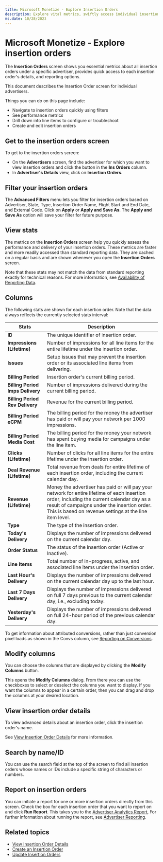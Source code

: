 ```yaml
---
title: Microsoft Monetize - Explore Insertion Orders
description: Explore vital metrics, swiftly access individual insertion orders, and provide reporting options on the Insertion Orders screen for a specific advertiser. 
ms.date: 10/28/2023
---
```

# Microsoft Monetize - Explore insertion orders

The **Insertion Orders** screen shows you essential metrics about all insertion orders under a specific advertiser, provides quick access to each insertion order's details, and reporting options.

This document describes the Insertion Order screen for individual advertisers.

Things you can do on this page include:

- Navigate to insertion orders quickly using filters
- See performance metrics
- Drill down into line items to configure or troubleshoot
- Create and edit insertion orders

## Get to the insertion orders screen

To get to the insertion orders screen:

- On the **Advertisers** screen, find the advertiser for which you want to view insertion orders and click the button in the **Ins Orders** column.
- In **Advertiser's Details** view, click on **Insertion Orders**.

## Filter your insertion orders

The **Advanced Filters** menu lets you filter for insertion orders based on Advertiser, State, Type, Insertion Order Name, Flight Start and End Date, and External Code. Click on **Apply** or **Apply and Save As**. The **Apply and Save As** option will save your filter for future purpose.

## View stats

The metrics on the **Insertion Orders** screen help you quickly assess the performance and delivery of your insertion orders. These metrics are faster and more readily accessed than standard reporting data. They are cached on a regular basis and are shown whenever you open the **Insertion Orders** screen.

Note that these stats may not match the data from standard reporting exactly for technical reasons. For more information, see [Availability of Reporting Data](availability-of-reporting-data.md).

## Columns

The following stats are shown for each insertion order. Note that the data always reflects the currently selected stats interval:

| Stats | Description |
|--|--|
| **ID** | The unique identifier of insertion order. |
| **Impressions (Lifetime)** | Number of impressions for all line items for the entire lifetime under the insertion order. |
| **Issues** | Setup issues that may prevent the insertion order or its associated line items from delivering. |
| **Billing Period** | Insertion order's current billing period. |
| **Billing Period Imps Delivery** | Number of impressions delivered during the current billing period. |
| **Billing Period Rev Delivery** | Revenue for the current billing period. |
| **Billing Period eCPM** | The billing period for the money the advertiser has paid or will pay your network per 1000 impressions. |
| **Billing Period Media Cost** | The billing period for the money your network has spent buying media for campaigns under the line item. |
| **Clicks (Lifetime)** | Number of clicks for all line items for the entire lifetime under the insertion order. |
| **Deal Revenue (Lifetime)** | Total revenue from deals for entire lifetime of each insertion order, including the current calendar day. |
| **Revenue (Lifetime)** | Money the advertiser has paid or will pay your network for entire lifetime of each insertion order, including the current calendar day as a result of campaigns under the insertion order. This is based on revenue settings at the line item level. |
| **Type** | The type of the insertion order. |
| **Today's Delivery** | Displays the number of impressions delivered on the current calendar day. |
| **Order Status** | The status of the insertion order (Active or Inactive). |
| **Line Items** | Total number of in-progress, active, and associated line items under the insertion order. |
| **Last Hour's Delivery** | Displays the number of impressions delivered on the current calendar day up to the last hour. |
| **Last 7 Days Delivery** | Displays the number of impressions delivered on full 7 days previous to the current calendar day, i.e., excluding today. |
| **Yesterday's Delivery** | Displays the number of impressions delivered on full 24-hour period of the previous calendar day. |

To get information about attributed conversions, rather than just conversion pixel loads as shown in the Convs column, see [Reporting on Conversions](reporting-on-conversions.md).

## Modify columns

You can choose the columns that are displayed by clicking the **Modify Columns** button.

This opens the **Modify Columns** dialog. From there you can use the checkboxes to select or deselect the columns you want to display. If you want the columns to appear in a certain order, then you can drag and drop the columns at your desired location.

## View insertion order details

To view advanced details about an insertion order, click the insertion order's name.

See [View Insertion Order Details](view-insertion-order-details.md) for more information.

## Search by name/ID

You can use the search field at the top of the screen to find all insertion orders whose names or IDs include a specific string of characters or numbers.

## Report on insertion orders

You can initiate a report for one or more insertion orders directly from this screen. Check the box for each insertion order that you want to report on and click **Run Report**. This takes you to the [Advertiser Analytics Report](advertiser-analytics-report.md),  For further information about running the report, see [Advertiser Reporting](advertiser-reporting.md).

## Related topics

- [View Insertion Order Details](view-insertion-order-details.md)
- [Create an Insertion Order](create-an-insertion-order.md)
- [Update Insertion Orders](update-insertion-orders.md)
